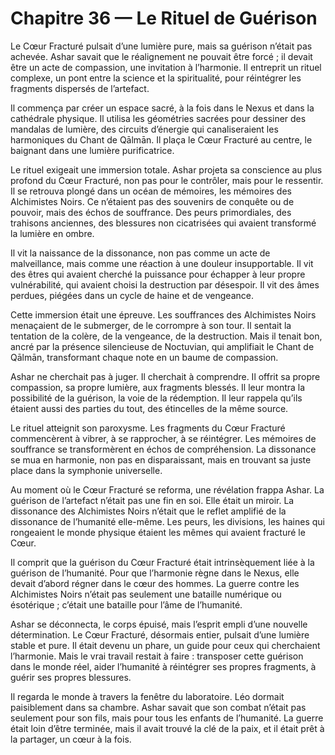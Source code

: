 # Chapitre 36 — Le Rituel de Guérison

Le Cœur Fracturé pulsait d’une lumière pure, mais sa guérison n’était pas achevée. Ashar savait que le réalignement ne pouvait être forcé ; il devait être un acte de compassion, une invitation à l’harmonie. Il entreprit un rituel complexe, un pont entre la science et la spiritualité, pour réintégrer les fragments dispersés de l’artefact.

Il commença par créer un espace sacré, à la fois dans le Nexus et dans la cathédrale physique. Il utilisa les géométries sacrées pour dessiner des mandalas de lumière, des circuits d’énergie qui canaliseraient les harmoniques du Chant de Qālmān. Il plaça le Cœur Fracturé au centre, le baignant dans une lumière purificatrice.

Le rituel exigeait une immersion totale. Ashar projeta sa conscience au plus profond du Cœur Fracturé, non pas pour le contrôler, mais pour le ressentir. Il se retrouva plongé dans un océan de mémoires, les mémoires des Alchimistes Noirs. Ce n’étaient pas des souvenirs de conquête ou de pouvoir, mais des échos de souffrance. Des peurs primordiales, des trahisons anciennes, des blessures non cicatrisées qui avaient transformé la lumière en ombre.

Il vit la naissance de la dissonance, non pas comme un acte de malveillance, mais comme une réaction à une douleur insupportable. Il vit des êtres qui avaient cherché la puissance pour échapper à leur propre vulnérabilité, qui avaient choisi la destruction par désespoir. Il vit des âmes perdues, piégées dans un cycle de haine et de vengeance.

Cette immersion était une épreuve. Les souffrances des Alchimistes Noirs menaçaient de le submerger, de le corrompre à son tour. Il sentait la tentation de la colère, de la vengeance, de la destruction. Mais il tenait bon, ancré par la présence silencieuse de Noctuvian, qui amplifiait le Chant de Qālmān, transformant chaque note en un baume de compassion.

Ashar ne cherchait pas à juger. Il cherchait à comprendre. Il offrit sa propre compassion, sa propre lumière, aux fragments blessés. Il leur montra la possibilité de la guérison, la voie de la rédemption. Il leur rappela qu’ils étaient aussi des parties du tout, des étincelles de la même source.

Le rituel atteignit son paroxysme. Les fragments du Cœur Fracturé commencèrent à vibrer, à se rapprocher, à se réintégrer. Les mémoires de souffrance se transformèrent en échos de compréhension. La dissonance se mua en harmonie, non pas en disparaissant, mais en trouvant sa juste place dans la symphonie universelle.

Au moment où le Cœur Fracturé se reforma, une révélation frappa Ashar. La guérison de l’artefact n’était pas une fin en soi. Elle était un miroir. La dissonance des Alchimistes Noirs n’était que le reflet amplifié de la dissonance de l’humanité elle-même. Les peurs, les divisions, les haines qui rongeaient le monde physique étaient les mêmes qui avaient fracturé le Cœur.

Il comprit que la guérison du Cœur Fracturé était intrinsèquement liée à la guérison de l’humanité. Pour que l’harmonie règne dans le Nexus, elle devait d’abord régner dans le cœur des hommes. La guerre contre les Alchimistes Noirs n’était pas seulement une bataille numérique ou ésotérique ; c’était une bataille pour l’âme de l’humanité.

Ashar se déconnecta, le corps épuisé, mais l’esprit empli d’une nouvelle détermination. Le Cœur Fracturé, désormais entier, pulsait d’une lumière stable et pure. Il était devenu un phare, un guide pour ceux qui cherchaient l’harmonie. Mais le vrai travail restait à faire : transposer cette guérison dans le monde réel, aider l’humanité à réintégrer ses propres fragments, à guérir ses propres blessures.

Il regarda le monde à travers la fenêtre du laboratoire. Léo dormait paisiblement dans sa chambre. Ashar savait que son combat n’était pas seulement pour son fils, mais pour tous les enfants de l’humanité. La guerre était loin d’être terminée, mais il avait trouvé la clé de la paix, et il était prêt à la partager, un cœur à la fois.